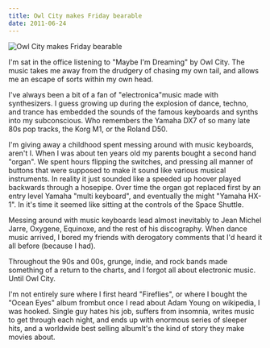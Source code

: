 ```yaml
---
title: Owl City makes Friday bearable
date: 2011-06-24
---
```


![Owl City makes Friday bearable](https://source.unsplash.com/X6cChncECA8/1600x900)

I'm sat in the office listening to "Maybe I'm Dreaming" by Owl City. The music takes me away from the drudgery of chasing my own tail, and allows me an escape of sorts within my own head.

I've always been a bit of a fan of "electronica"music made with synthesizers. I guess growing up during the explosion of dance, techno, and trance has embedded the sounds of the famous keyboards and synths into my subconscious. Who remembers the Yamaha DX7 of so many late 80s pop tracks, the Korg M1, or the Roland D50.

I'm giving away a childhood spent messing around with music keyboards, aren't I. When I was about ten years old my parents bought a second hand "organ". We spent hours flipping the switches, and pressing all manner of buttons that were supposed to make it sound like various musical instruments. In reality it just sounded like a speeded up hoover played backwards through a hosepipe. Over time the organ got replaced first by an entry level Yamaha "multi keyboard", and eventually the might "Yamaha HX-1". In it's time it seemed like sitting at the controls of the Space Shuttle.

Messing around with music keyboards lead almost inevitably to Jean Michel Jarre, Oxygene, Equinoxe, and the rest of his discography. When dance music arrived, I bored my friends with derogatory comments that I'd heard it all before (because I had).

Throughout the 90s and 00s, grunge, indie, and rock bands made something of a return to the charts, and I forgot all about electronic music. Until Owl City.

I'm not entirely sure where I first heard "Fireflies", or where I bought the "Ocean Eyes" album frombut once I read about Adam Young on wikipedia, I was hooked. Single guy hates his job, suffers from insomnia, writes music to get through each night, and ends up with enormous series of sleeper hits, and a worldwide best selling albumIt's the kind of story they make movies about.